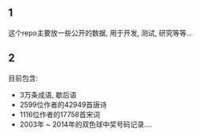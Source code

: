 ## 1

这个repo主要放一些公开的数据, 用于开发, 测试, 研究等等...

## 2

目前包含:

* 3万条成语, 歇后语
* 2599位作者的42949首唐诗
* 1116位作者的17758首宋词
* 2003年 ~ 2014年的双色球中奖号码记录....
